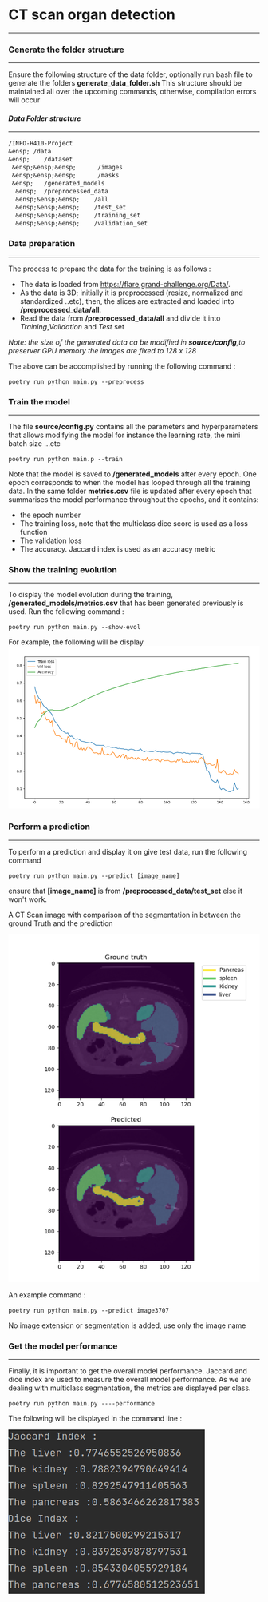 # CT scan organ detection

---------------------------------
### Generate the folder structure

---------------------------------

Ensure the following structure of the data folder, optionally run bash file to generate the folders **generate_data_folder.sh**
This structure should be maintained all over the upcoming commands, otherwise, compilation errors will occur
#### *Data Folder structure*

---------------------------------
```text
/INFO-H410-Project 
&ensp; /data  
&ensp;    /dataset  
 &ensp;&ensp;&ensp;      /images  
 &ensp;&ensp;&ensp;      /masks  
 &ensp;   /generated_models  
  &ensp;  /preprocessed_data  
  &ensp;&ensp;&ensp;    /all
  &ensp;&ensp;&ensp;    /test_set
  &ensp;&ensp;&ensp;    /training_set
  &ensp;&ensp;&ensp;    /validation_set
``` 
### Data preparation

---------------------------------
The process to prepare the data for the training is as follows : 

- The data is loaded from https://flare.grand-challenge.org/Data/.
- As the data is 3D; initially it is preprocessed (resize, normalized and standardized ..etc),
  then, the slices are extracted and loaded into **/preprocessed_data/all**. 
- Read the data from **/preprocessed_data/all** and divide it into  *Training*,*Validation* and *Test* set 

*Note: the size of the generated data ca be modified in **source/config**,to preserver GPU memory the images are fixed to 128 x 128*

The above can be accomplished by running the following command  : 
```
poetry run python main.py --preprocess
```
### Train the model 

---------------------------------
The file  **source/config.py** contains all the parameters and hyperparameters that allows modifying the model for instance the learning rate, the mini batch size ...etc
```
poetry run python main.p --train
```
Note that the model is saved to **/generated_models** after every epoch. One epoch corresponds to when the model has looped through all the training data. In the same folder **metrics.csv** file is updated after every epoch that 
summarises the model performance throughout the epochs, and it contains: 
- the epoch number
- The training loss, note that the multiclass dice score is used as a loss function
- The validation loss 
- The accuracy. Jaccard index is used as an accuracy metric

### Show the training evolution 

---------------------------------
To display the model evolution during the training, **/generated_models/metrics.csv** that has been generated previously is used. 
Run the following command : 
```
poetry run python main.py --show-evol
```
For example, the following will be display 
![Alt text](readme_images/evol.png "Training evolution")
### Perform a prediction

---------------------------------
To perform a prediction and display it on give test data, run the following command

```
poetry run python main.py --predict [image_name]
```
ensure that **[image_name]**  is from **/preprocessed_data/test_set**
else it won't work. 

A CT Scan image with comparison of the segmentation in between the ground Truth and the prediction 

![Alt text](readme_images/predic.png "Training evolution")

An example command :
```
poetry run python main.py --predict image3707
```
No image extension or segmentation is added, use only the image name 

### Get the model performance

---------------------------------
Finally, it is important to get the overall model performance. Jaccard and dice index are used 
to measure the overall model performance. As we are dealing with multiclass segmentation, the metrics are displayed per class.  

```
poetry run python main.py ----performance
```
The following will be displayed in the command line :

![Alt text](readme_images/perform.png )
